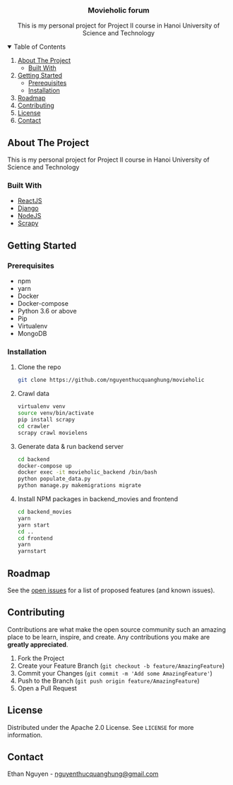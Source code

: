 <!-- PROJECT SHIELDS -->
<!--
*** I'm using markdown "reference style" links for readability.
*** Reference links are enclosed in brackets [ ] instead of parentheses ( ).
*** See the bottom of this document for the declaration of the reference variables
*** for contributors-url, forks-url, etc. This is an optional, concise syntax you may use.
*** https://www.markdownguide.org/basic-syntax/#reference-style-links
-->




<!-- PROJECT LOGO -->
<br />
<p align="center">
  <h3 align="center">Movieholic forum</h3>

  <p align="center">
    This is my personal project for Project II course in Hanoi University of Science and Technology
  </p>
</p>



<!-- TABLE OF CONTENTS -->
<details open="open">
  <summary>Table of Contents</summary>
  <ol>
    <li>
      <a href="#about-the-project">About The Project</a>
      <ul>
        <li><a href="#built-with">Built With</a></li>
      </ul>
    </li>
    <li>
      <a href="#getting-started">Getting Started</a>
      <ul>
        <li><a href="#prerequisites">Prerequisites</a></li>
        <li><a href="#installation">Installation</a></li>
      </ul>
    </li>
    <li><a href="#roadmap">Roadmap</a></li>
    <li><a href="#contributing">Contributing</a></li>
    <li><a href="#license">License</a></li>
    <li><a href="#contact">Contact</a></li>
  </ol>
</details>



<!-- ABOUT THE PROJECT -->
## About The Project

This is my personal project for Project II course in Hanoi University of Science and Technology

### Built With

* [ReactJS](https://reactjs.org/)
* [Django](https://www.djangoproject.com/)
* [NodeJS](https://nodejs.org/)
* [Scrapy](https://scrapy.org/)



<!-- GETTING STARTED -->
## Getting Started


### Prerequisites

* npm
* yarn
* Docker
* Docker-compose
* Python 3.6 or above
* Pip
* Virtualenv
* MongoDB

### Installation

1. Clone the repo
   ```sh
   git clone https://github.com/nguyenthucquanghung/movieholic
   ```
2. Crawl data
   ```sh
   virtualenv venv
   source venv/bin/activate
   pip install scrapy
   cd crawler
   scrapy crawl movielens
   ```
3. Generate data & run backend server
   ```sh
   cd backend
   docker-compose up
   docker exec -it movieholic_backend /bin/bash
   python populate_data.py
   python manage.py makemigrations migrate
   ```
5. Install NPM packages in backend_movies and frontend
   ```sh
   cd backend_movies
   yarn
   yarn start
   cd ..
   cd frontend
   yarn
   yarnstart
   ```

<!-- ROADMAP -->
## Roadmap

See the [open issues](https://github.com/nguyenthucquanghung/movieholic/issues) for a list of proposed features (and known issues).



<!-- CONTRIBUTING -->
## Contributing

Contributions are what make the open source community such an amazing place to be learn, inspire, and create. Any contributions you make are **greatly appreciated**.

1. Fork the Project
2. Create your Feature Branch (`git checkout -b feature/AmazingFeature`)
3. Commit your Changes (`git commit -m 'Add some AmazingFeature'`)
4. Push to the Branch (`git push origin feature/AmazingFeature`)
5. Open a Pull Request



<!-- LICENSE -->
## License

Distributed under the Apache 2.0 License. See `LICENSE` for more information.


## Contact

Ethan Nguyen - nguyenthucquanghung@gmail.com
